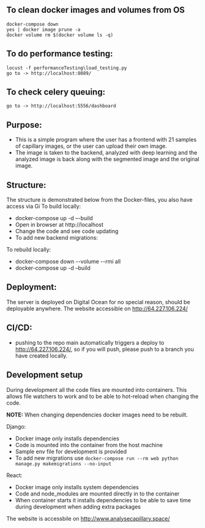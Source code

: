 ## To clean docker images and volumes from OS

    docker-compose down
    yes | docker image prune -a
    docker volume rm $(docker volume ls -q)

## To do performance testing:

    locust -f performanceTesting\load_testing.py
    go to -> http://localhost:8089/

## To check celery queuing:

    go to -> http://localhost:5556/dashboard

## Purpose:

- This is a simple program where the user has a frontend with 21 samples of capillary images, or the user can upload
  their own image.
- The image is taken to the backend, analyzed with deep learning and the analyzed image is back along with the segmented
  image and the original image.

## Structure:

The structure is demonstrated below from the Docker-files, you also have access via Gi To build locally:

- docker-compose up -d –-build
- Open in browser at http://localhost
- Change the code and see code updating
- To add new backend migrations:

To rebuild locally:

- docker-compose down --volume --rmi all
- docker-compose up -d –build

## Deployment:

The server is deployed on Digital Ocean for no special reason, should be deployable anywhere. The website accessible
on http://64.227.106.224/

## CI/CD:

- pushing to the repo main automatically triggers a deploy to  http://64.227.106.224/, so if you will push, please push
  to a branch you have created locally.

## Development setup

During development all the code files are mounted into containers. This allows file watchers to work and to be able to
hot-reload when changing the code.

**NOTE:** When changing dependencies docker images need to be rebuilt.

Django:

- Docker image only installs dependencies
- Code is mounted into the container from the host machine
- Sample env file for development is provided
- To add new migrations use `docker-compose run --rm web python manage.py makemigrations --no-input`

React:

- Docker image only installs system dependencies
- Code and node_modules are mounted directly in to the container
- When container starts it installs dependencies to be able to save time during development when adding extra packages

The website is accessbile on http://www.analysecapillary.space/